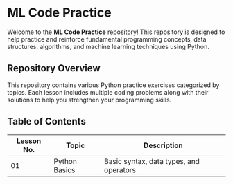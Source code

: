 # ML Code Practice

Welcome to the **ML Code Practice** repository! This repository is designed to help practice and reinforce fundamental programming concepts, data structures, algorithms, and machine learning techniques using Python.

## Repository Overview
This repository contains various Python practice exercises categorized by topics. Each lesson includes multiple coding problems along with their solutions to help you strengthen your programming skills.

## Table of Contents

| Lesson No. | Topic | Description |
|------------|-----------------|------------------------------------------------|
| 01 | Python Basics | Basic syntax, data types, and operators |
